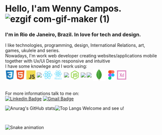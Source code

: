 # Hello, I'am Wenny Campos. ![ezgif com-gif-maker (1)](https://user-images.githubusercontent.com/68281298/119243223-2ac5c200-bb3b-11eb-9d6f-2b6d98fa3c9e.gif)
### I'm in Rio de Janeiro, Brazil. In love for tech and design.
I like technologies, programming, design, International Relations, art, games, ukulele and series.
<br/>Nowadays, I'm work web developer creating websites/applications mobile together with Ux/Ui Design responsive and intuitive
<br>I have some knowlege and I work using:
<br><img align="center" heigth="20" width="30" src="https://raw.githubusercontent.com/devicons/devicon/master/icons/css3/css3-original.svg" style="max-width:100%;">
<img align="center" heigth="20" width="30" src="https://raw.githubusercontent.com/devicons/devicon/master/icons/html5/html5-original.svg" style="max-width:100%;">
<img align="center" heigth="20" width="30" src="https://raw.githubusercontent.com/devicons/devicon/master/icons/javascript/javascript-original.svg" style="max-width:100%;">
<img align="center" heigth="20" width="30" src="https://cdn.jsdelivr.net/gh/devicons/devicon/icons/vuejs/vuejs-original.svg" style="max-width:100%;">
<img align="center" heigth="20" width="30" src="https://raw.githubusercontent.com/devicons/devicon/master/icons/react/react-original.svg" style="max-width:100%;">
<img align="center" heigth="20" width="30" src="https://raw.githubusercontent.com/devicons/devicon/master/icons/react/react-original-wordmark.svg" style="max-width:100%;">
<img align="center" heigth="20" width="30" src="https://cdn.jsdelivr.net/gh/devicons/devicon/icons/kotlin/kotlin-original.svg" style="max-width:100%;">
<img align="center" heigth="20" width="30" src="https://raw.githubusercontent.com/devicons/devicon/master/icons/nodejs/nodejs-original.svg" style="max-width:100%;">
<img align="center" heigth="20" width="30" src="https://cdn.jsdelivr.net/gh/devicons/devicon/icons/java/java-original.svg" style="max-width:100%;">
<img align="center" heigth="20" width="30" src="https://cdn.jsdelivr.net/gh/devicons/devicon/icons/mysql/mysql-original.svg" style="max-width:100%;">
<img align="center" heigth="20" width="40" src="https://raw.githubusercontent.com/devicons/devicon/master/icons/mongodb/mongodb-original.svg" style="max-width:100%;">
<img align="center" heigth="20" width="30" src="https://raw.githubusercontent.com/devicons/devicon/master/icons/figma/figma-original.svg" style="max-width:100%;">
<img align="center" heigth="20" width="30" src="https://raw.githubusercontent.com/devicons/devicon/master/icons/xd/xd-line.svg" style="max-width:100%;">

 <br/>For more informations talk to me on:<br/>
[![Linkedin Badge](https://img.shields.io/badge/-LinkedIn-%230077B5?style=for-the-badge&logo=linkedin&logoColor=white=https://www.linkedin.com/in/wennycampos/)](https://www.linkedin.com/in/wennycampos/)  [![Gmail Badge](https://img.shields.io/badge/-Gmail-%23333?style=for-the-badge&logo=gmail&logoColor=white&link=mailto:wennyct@hotmail.com%22/%3E)](mailto:wennyct@gmail.com)

![Anurag's GitHub stats](https://github-readme-stats.vercel.app/api?username=wennycampos&show_icons=true&theme=tokyonight)![Top Langs](https://github-readme-stats.vercel.app/api/top-langs/?username=wennycampos&layout=compact&theme=tokyonight)
Welcome and see u!

<br>

![Snake animation](https://github.com/wennycampos/wennycampos/blob/output/github-contribution-grid-snake.svg)
